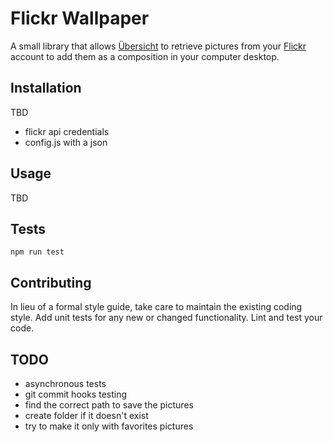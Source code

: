 Flickr Wallpaper
=========

A small library that allows [Übersicht](http://tracesof.net/uebersicht/) to retrieve pictures from your [Flickr](https://www.flickr.com) account to add them as a composition in your computer desktop.

## Installation  

TBD

* flickr api credentials
* config.js with a json

## Usage

TBD

## Tests

  `npm run test`

## Contributing

In lieu of a formal style guide, take care to maintain the existing coding style. Add unit tests for any new or changed functionality. Lint and test your code.

## TODO
* asynchronous tests
* git commit hooks testing
* find the correct path to save the pictures
* create folder if it doesn't exist
* try to make it only with favorites pictures